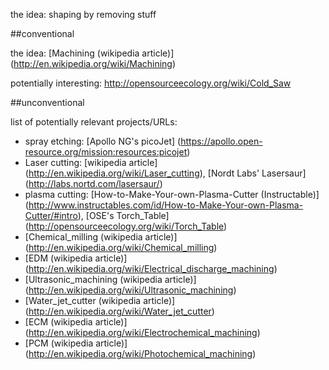 the idea: shaping by removing stuff

##conventional

the idea: [Machining (wikipedia article)] (http://en.wikipedia.org/wiki/Machining)

potentially interesting: http://opensourceecology.org/wiki/Cold_Saw


##unconventional

list of potentially relevant projects/URLs:

- spray etching: [Apollo NG's picoJet] (https://apollo.open-resource.org/mission:resources:picojet)
- Laser cutting: [wikipedia article] (http://en.wikipedia.org/wiki/Laser_cutting), [Nordt Labs' Lasersaur] (http://labs.nortd.com/lasersaur/)
- plasma cutting: [How-to-Make-Your-own-Plasma-Cutter (Instructable)] (http://www.instructables.com/id/How-to-Make-Your-own-Plasma-Cutter/#intro), [OSE's Torch_Table] (http://opensourceecology.org/wiki/Torch_Table)
- [Chemical_milling (wikipedia article)] (http://en.wikipedia.org/wiki/Chemical_milling)
- [EDM (wikipedia article)] (http://en.wikipedia.org/wiki/Electrical_discharge_machining)
- [Ultrasonic_machining (wikipedia article)] (http://en.wikipedia.org/wiki/Ultrasonic_machining)
- [Water_jet_cutter (wikipedia article)] (http://en.wikipedia.org/wiki/Water_jet_cutter)
- [ECM (wikipedia article)] (http://en.wikipedia.org/wiki/Electrochemical_machining)
- [PCM (wikipedia article)] (http://en.wikipedia.org/wiki/Photochemical_machining)
